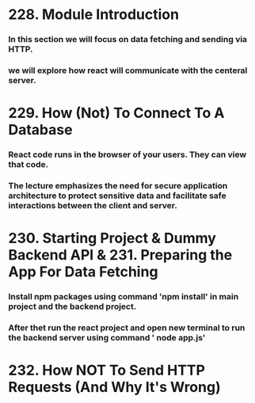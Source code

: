 <h1>228. Module Introduction</h1>

### In this section we will focus on data fetching and sending via HTTP.
### we will explore how react will communicate with the centeral server.

<h1> 229. How (Not) To Connect To A Database </h1>

### React code runs in the browser of your users. They can view that code. 
### The lecture emphasizes the need for secure application architecture to protect sensitive data and facilitate safe interactions between the client and server.

<h1>230. Starting Project & Dummy Backend API <b>& </b> 231. Preparing the App For Data Fetching </h1> 

### Install npm packages using command 'npm install' in main project and the backend project. 
### After thet run the react project and open new terminal to run the backend server using command ' node app.js'

<h1>232. How NOT To Send HTTP Requests (And Why It's Wrong)</h1>



<h1></h1>
<h1></h1>
<h1></h1>
<h1></h1>
<h1></h1>